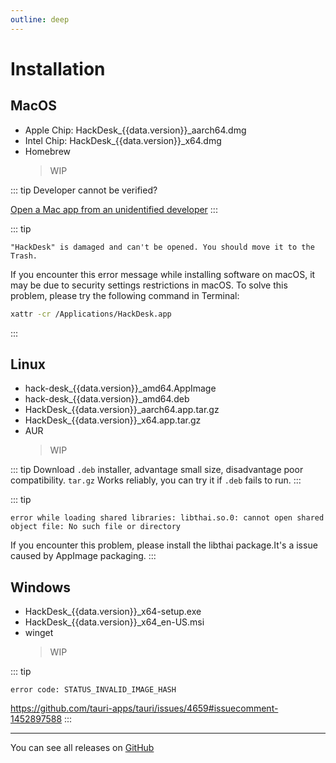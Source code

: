 ```yaml
---
outline: deep
---
```


<script setup>
import { data } from './release.data.ts'
</script>

# Installation

## MacOS

- Apple Chip: <a :href="`https://github.com/EastSun5566/hackdesk/releases/download/hackdesk-v0.0.6/HackDesk_${data.version}_aarch64.dmg`" target="_blank" rel="noreferrer">HackDesk\_{{data.version}}\_aarch64.dmg</a>
- Intel Chip: <a :href="`https://github.com/EastSun5566/hackdesk/releases/download/hackdesk-v0.0.6/HackDesk_${data.version}_x64.dmg`" target="_blank" rel="noreferrer">HackDesk\_{{data.version}}\_x64.dmg</a>
- Homebrew
  > WIP

::: tip
Developer cannot be verified?

[Open a Mac app from an unidentified developer](https://support.apple.com/en-sg/guide/mac-help/mh40616/mac)
:::

::: tip

`"HackDesk" is damaged and can't be opened. You should move it to the Trash.`

If you encounter this error message while installing software on macOS, it may be due to security settings restrictions in macOS. To solve this problem, please try the following command in Terminal:

```sh
xattr -cr /Applications/HackDesk.app
```

:::

## Linux

- <a :href="`https://github.com/EastSun5566/hackdesk/releases/download/hackdesk-v0.0.6/hack-desk_${data.version}_amd64.AppImage`" target="_blank" rel="noreferrer">hack-desk\_{{data.version}}\_amd64.AppImage</a>
- <a :href="`https://github.com/EastSun5566/hackdesk/releases/download/hackdesk-v0.0.6/hack-desk_${data.version}_amd64.deb`" target="_blank" rel="noreferrer">hack-desk\_{{data.version}}\_amd64.deb</a>
- <a :href="`https://github.com/EastSun5566/hackdesk/releases/download/hackdesk-v0.0.6/HackDesk_${data.version}_aarch64.app.tar.gz`" target="_blank" rel="noreferrer">HackDesk\_{{data.version}}\_aarch64.app.tar.gz</a>
- <a :href="`https://github.com/EastSun5566/hackdesk/releases/download/hackdesk-v0.0.6/HackDesk_${data.version}_x64.app.tar.gz`" target="_blank" rel="noreferrer">HackDesk\_{{data.version}}\_x64.app.tar.gz</a>
- AUR
  > WIP

::: tip
Download `.deb` installer, advantage small size, disadvantage poor compatibility.
`tar.gz` Works reliably, you can try it if `.deb` fails to run.
:::

::: tip

`error while loading shared libraries: libthai.so.0: cannot open shared object file: No such file or directory`

If you encounter this problem, please install the libthai package.It's a issue caused by AppImage packaging.
:::

## Windows

- <a :href="`https://github.com/EastSun5566/hackdesk/releases/download/hackdesk-v0.0.6/HackDesk_${data.version}_x64-setup.exe`" target="_blank" rel="noreferrer">HackDesk\_{{data.version}}\_x64-setup.exe</a>
- <a :href="`https://github.com/EastSun5566/hackdesk/releases/download/hackdesk-v0.0.6/HackDesk_${data.version}_x64_en-US.msi`" target="_blank" rel="noreferrer">HackDesk\_{{data.version}}\_x64_en-US.msi</a>
- winget
  > WIP

::: tip

`error code: STATUS_INVALID_IMAGE_HASH`

<https://github.com/tauri-apps/tauri/issues/4659#issuecomment-1452897588>
:::

---

You can see all releases on [GitHub](https://github.com/EastSun5566/hackdesk/releases/tag/hackdesk-v0.0.6)
